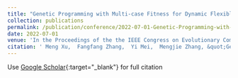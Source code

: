 ```yaml
---
title: "Genetic Programming with Multi-case Fitness for Dynamic Flexible Job Shop Scheduling"
collection: publications
permalink: /publication/conference/2022-07-01-Genetic-Programming-with-Multi-case-Fitness-for-Dynamic-Flexible-Job-Shop-Scheduling
date: 2022-07-01
venue: 'In the Proceedings of the the IEEE Congress on Evolutionary Computation (CEC)'
citation: ' Meng Xu,  Fangfang Zhang,  Yi Mei,  Mengjie Zhang, &quot;Genetic Programming with Multi-case Fitness for Dynamic Flexible Job Shop Scheduling.&quot; In the Proceedings of the the IEEE Congress on Evolutionary Computation (CEC), 2022.'
---
```

Use [Google Scholar](https://scholar.google.com/scholar?q=Genetic+Programming+with+Multi+case+Fitness+for+Dynamic+Flexible+Job+Shop+Scheduling){:target="_blank"} for full citation